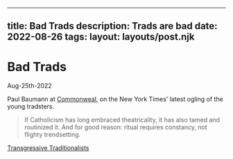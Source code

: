 
---
title: Bad Trads
description: Trads are bad
date: 2022-08-26
tags:
layout: layouts/post.njk
---
# Bad Trads

Aug-25th-2022

Paul Baumann at [Commonweal](www.commonweal.com), on the New York Times' latest ogling of the young tradsters.

> 	If Catholicism has long embraced theatricality, it has also tamed and routinized it. And for good reason: ritual requires constancy, not flighty trendsetting.

[Transgressive Traditionalists](https://www.commonwealmagazine.org/transgressive-traditionalists)